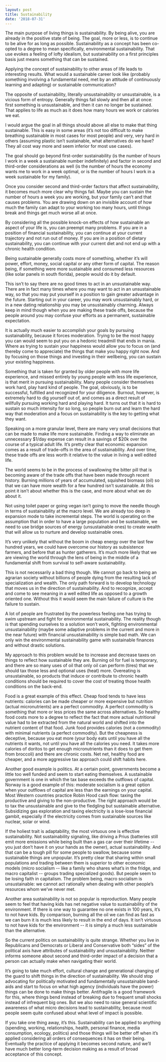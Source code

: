 ```yaml
---
layout: post
title: Sustainability
date: '2018-07-31'
---
```


The main purpose of living things is sustainability. By being alive, you are already in the positive state of being. The goal, more or less, is to continue to be alive for as long as possible. Sustainability as a concept has been co-opted to a degree to mean specifically, environmental sustainability. That use evokes a feeling of lofty idealism, but sustainability on a first principles basis just means something that can be sustained.

Applying the concept of sustainability to other areas of life leads to interesting results. What would a sustainable career look like (probably something involving a fundamental need, met by an attitude of continuously learning and adapting) or sustainable communication?

The opposite of sustainability, literally unsustainability or unsustainable, is a vicious form of entropy. Generally things fail slowly and then all at once: first something is unsustainable, and then it can no longer be sustained. That applies to life as much as it does how many hours we work or calories we eat.

I would argue the goal in all things should above all else to make that thing sustainable. This is easy in some areas (it’s not too difficult to make breathing sustainable in most cases for most people) and very, very hard in others (assuming plastic isn’t sustainable, what alternatives do we have? They all cost way more and seem inferior for most use cases).

The goal should go beyond first-order sustainability (is the number of hours I work in a week a sustainable number indefinitely) and factor in second and third-order considerations as well (is the number of hours the economy wants me to work in a week optimal, or is the number of hours I work in a week sustainable for my family).

Once you consider second and third-order factors that affect sustainability, it becomes much more clear why things fail. Maybe you can sustain the number of hours a week you are working, but your family can’t and that causes problems. You are drawing down on an invisible account of how much the family can adapt to your working too many hours, until things break and things get much worse all at once.

By considering all the possible knock-on effects of how sustainable an aspect of your life is, you can preempt many problems. If you are in a position of financial sustainability, you can continue at your current trajectory and not run out of money. If you are in a position of dietary sustainability, you can continue with your current diet and not end up with a chronic health condition.

Being sustainable generally costs more of something, whether it’s will power, effort, money, social capital or any other form of capital. The reason being, if something were more sustainable and consumed less resources (like solar panels in south florida), people would do it by default.

This isn’t to say there are no good times to act in an unsustainable way. There are in fact many times where you may want to act in an unsustainable way, so that you may put yourself in a position to gain greater advantage in the future. Starting out in your career, you may work unsustainably hard, or in a new dating relationship you may be unsustainably charming. Always keep in mind though when you are making these trade offs, because the people around you may confuse your efforts as a permanent, sustainable expectation.

It is actually much easier to accomplish your goals by pursuing sustainability, because it forces moderation. Trying to be the most happy you can would seem to put you on a hedonic treadmill that ends in mania. Where as trying to sustain your happiness would allow you to focus on (and thereby come to appreciate) the things that make you happy right now. And by focusing on those things and investing in their wellbeing, you can sustain your existing happiness.

Something that is taken for granted by older people with more life experience, and missed entirely by young people with less life experience, is that merit in pursuing sustainability. Many people consider themselves work hard, play hard kind of people. The goal, obviously, is to be successful, fulfilled and recognized for your diligence. Burnout, however, is extremely hard to dig yourself out of, and comes as a direct result of willfully pursuing working hard and playing hard. It turns out that it is hard to sustain so much intensity for so long, so people burn out and learn the hard way that moderation and a focus on sustainability is the key to getting what they want.

Speaking on a more granular level, there are many very small decisions that can be made to make life more sustainable. Finding a way to eliminate an unnecessary $1/day expense can result in a savings of $20k over the course of a typical adult life. It’s pretty clear that economic expansion comes as a result of trade-offs in the area of sustainability. And over time, these trade offs are less worth it relative to the value in living a well edited life.

The world seems to be in the process of swallowing the bitter pill that is becoming aware of the trade offs that have been made through recent history. Burning millions of years of accumulated, squished biomass (oil) so that we can have more wealth for a few hundred isn’t sustainable. At this point it isn’t about whether this is the case, and more about what we do about it.

Not using toilet paper or going vegan isn’t going to move the needle though in terms of sustainability at the macro level. We are already too deep in expansion mode to take incremental steps. The world is operating on the assumption that in order to have a large population and be sustainable, we need to use bridge sources of energy (unsustainable ones) to create wealth that will allow us to nurture and develop sustainable ones.

It’s very unlikely that without the boom in cheap energy over the last few hundred years, we could have overcome our history as subsistence farmers, and before that as hunter gatherers. It’s much more likely that we are viewing the world through the lens of being in the middle of a fundamental shift from survival to self-aware sustainability.

This is not necessarily a bad thing though. We cannot go back to being an agrarian society without billions of people dying from the resulting lack of specialization and wealth. The only path forward is to develop technology that moves us in the direction of sustainability. And to recognize, accept and come to see meaning in a well edited life as opposed to a growth oriented one. Without this it would seem the main failure of culture is the failure to sustain.

A lot of people are frustrated by the powerless feeling one has trying to swim upstream and fight for environmental sustainability. The reality though is that spending ourselves to a solution won’t work, fighting environmental unsustainability (maybe some adaptive problems in the current and more in the near future) with financial unsustainability is simple bad math. We can only win the environmental sustainability game with sustainable finances and without drastic solutions.

My approach to this problem would be to increase and decrease taxes on things to reflect how sustainable they are. Burning oil for fuel is temporary, and there are so many uses of oil that only oil can perform (tires) that we should tax those less and optional uses (heat) more. Overeating is unsustainable, so products that induce or contribute to chronic health conditions should be required to cover the cost of treating those health conditions on the back-end.

Food is a great example of this effect. Cheap food tends to have less nutrients: calories can be made cheaper or more expensive but nutrition (actual micronutrients) are a perfect commodity. A perfect commodity is something that more or less prices the same across alternatives. So healthy food costs more to a degree to reflect the fact that more actual nutritional value had to be extracted from the natural world and shifted into the nutrient content of that food. Junk food provides calories (not a commodity) with minimal nutrients (a perfect commodity). But the cheapness is deceptive, because you eat more (your body eats until you have all the nutrients it wants, not until you have all the calories you need. It takes more calories of doritos to get enough micronutrients than it does to get them from broccoli) and there are chronic costs. Net net, healthy food are cheaper, and a more aggressive tax approach could shift habits here.

Another good example is politics. At a certain point, governments become a little too well funded and seem to start eating themselves. A sustainable government is one in which the tax base exceeds the outflows of capital. Norway is a good example of this: moderate socialism is a great option when your outflows of capital are less than the earnings on your capital. Most Western countries practice Robin Hood cash flow: taxing the productive and giving to the non-productive. The right approach would be to tax the unsustainable and give to the fledgling but sustainable alternative. Subsidizing gas exploration and taxing electricity is a lose-lose financial gambit, especially if the electricity comes from sustainable sources like nuclear, solar or wind.

If the holiest trait is adaptability, the most virtuous one is effective sustainability. Not sustainability signaling, like driving a Prius (batteries still emit more emissions while being built than a gas car over their lifetime -- you just don’t have it on your hands as the owner), actual sustainability. And that can be a tough pill for some people to swallow, because some sustainable things are unpopular. It’s pretty clear that sharing within small populations and trading between them is superior to other economic models (micro socialism -- like a family who shares what’s in the fridge, and macro capitalist -- groups trading specialized goods). But people seem to be losing faith in capitalism. The problem being, macro socialism is unsustainable: we cannot act rationally when dealing with other people’s resources whom we’ve never met.

Another area sustainability is not so popular is reproduction. Many people seem to feel that having kids has net negative value to sustainability of the environment. If there is one way to guarantee no one exists in 100 years, it’s to not have kids. By comparison, burning all the oil we can find as fast as we can burn it is much less likely to result in the end of days. It isn’t virtuous to not have kids for the environment -- it is simply a much less sustainable than the alternative.

So the current politics on sustainability is quite strange. Whether you live in Republicans and Democrats or Liberal and Conservative both “sides” of the political axis have attributes of sustainability and unsustainability. Neither informs someone about second and third-order impact of a decision that a person can actually make when navigating their world.

It’s going to take much effort, cultural change and generational changing of the guard to shift things in the direction of sustainability. We should stop advocating for politically motivated and fundamentally unsustainable band-aids and start to focus on what high agency (individuals have the power) things can be done to make things better. Antifragile is a good framework for this, where things bend instead of breaking due to frequent small shocks instead of infrequent big ones. But we also need to raise general scientific awareness of what micro decisions lead to sustainability, because most people seem quite confused about what level of impact is possible.

If you take one thing away, it’s this. Sustainability can be applied to anything (spending, working, relationships, health, personal finance, media consumption, ecology, politics) and those things will be better off when it’s applied considering all orders of consequences it has on their being. Eventually the practice of applying it becomes second nature, and we’ll have much better long-term decision making as a result of broad acceptance of this concept.
